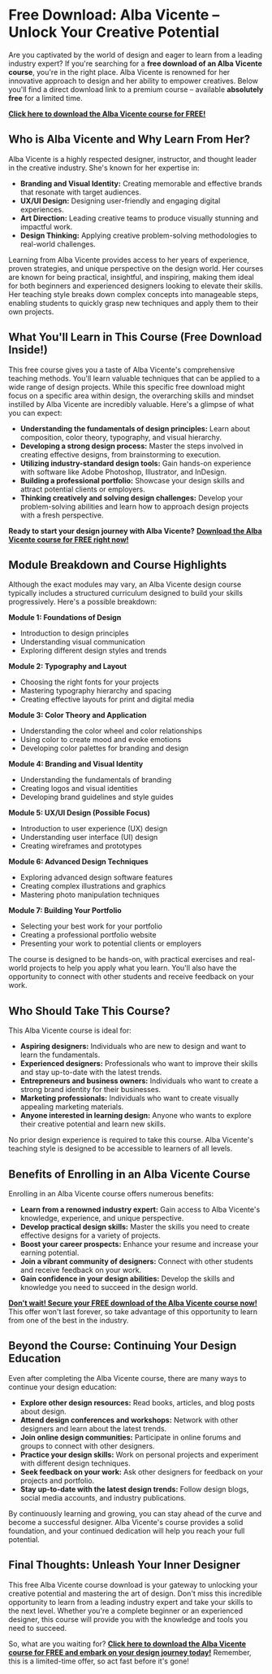 # Free Download: Alba Vicente – Unlock Your Creative Potential

Are you captivated by the world of design and eager to learn from a leading industry expert? If you're searching for a **free download of an Alba Vicente course**, you're in the right place. Alba Vicente is renowned for her innovative approach to design and her ability to empower creatives. Below you'll find a direct download link to a premium course – available **absolutely free** for a limited time.

[**Click here to download the Alba Vicente course for FREE!**](https://udemywork.com/alba-vicente)

## Who is Alba Vicente and Why Learn From Her?

Alba Vicente is a highly respected designer, instructor, and thought leader in the creative industry. She's known for her expertise in:

*   **Branding and Visual Identity:** Creating memorable and effective brands that resonate with target audiences.
*   **UX/UI Design:** Designing user-friendly and engaging digital experiences.
*   **Art Direction:** Leading creative teams to produce visually stunning and impactful work.
*   **Design Thinking:** Applying creative problem-solving methodologies to real-world challenges.

Learning from Alba Vicente provides access to her years of experience, proven strategies, and unique perspective on the design world. Her courses are known for being practical, insightful, and inspiring, making them ideal for both beginners and experienced designers looking to elevate their skills. Her teaching style breaks down complex concepts into manageable steps, enabling students to quickly grasp new techniques and apply them to their own projects.

## What You'll Learn in This Course (Free Download Inside!)

This free course gives you a taste of Alba Vicente's comprehensive teaching methods. You'll learn valuable techniques that can be applied to a wide range of design projects. While this specific free download might focus on a specific area within design, the overarching skills and mindset instilled by Alba Vicente are incredibly valuable. Here's a glimpse of what you can expect:

*   **Understanding the fundamentals of design principles:** Learn about composition, color theory, typography, and visual hierarchy.
*   **Developing a strong design process:** Master the steps involved in creating effective designs, from brainstorming to execution.
*   **Utilizing industry-standard design tools:** Gain hands-on experience with software like Adobe Photoshop, Illustrator, and InDesign.
*   **Building a professional portfolio:** Showcase your design skills and attract potential clients or employers.
*   **Thinking creatively and solving design challenges:** Develop your problem-solving abilities and learn how to approach design projects with a fresh perspective.

**Ready to start your design journey with Alba Vicente?** [**Download the Alba Vicente course for FREE right now!**](https://udemywork.com/alba-vicente)

## Module Breakdown and Course Highlights

Although the exact modules may vary, an Alba Vicente design course typically includes a structured curriculum designed to build your skills progressively. Here's a possible breakdown:

**Module 1: Foundations of Design**

*   Introduction to design principles
*   Understanding visual communication
*   Exploring different design styles and trends

**Module 2: Typography and Layout**

*   Choosing the right fonts for your projects
*   Mastering typography hierarchy and spacing
*   Creating effective layouts for print and digital media

**Module 3: Color Theory and Application**

*   Understanding the color wheel and color relationships
*   Using color to create mood and evoke emotions
*   Developing color palettes for branding and design

**Module 4: Branding and Visual Identity**

*   Understanding the fundamentals of branding
*   Creating logos and visual identities
*   Developing brand guidelines and style guides

**Module 5: UX/UI Design (Possible Focus)**

*   Introduction to user experience (UX) design
*   Understanding user interface (UI) design
*   Creating wireframes and prototypes

**Module 6: Advanced Design Techniques**

*   Exploring advanced design software features
*   Creating complex illustrations and graphics
*   Mastering photo manipulation techniques

**Module 7: Building Your Portfolio**

*   Selecting your best work for your portfolio
*   Creating a professional portfolio website
*   Presenting your work to potential clients or employers

The course is designed to be hands-on, with practical exercises and real-world projects to help you apply what you learn. You'll also have the opportunity to connect with other students and receive feedback on your work.

## Who Should Take This Course?

This Alba Vicente course is ideal for:

*   **Aspiring designers:** Individuals who are new to design and want to learn the fundamentals.
*   **Experienced designers:** Professionals who want to improve their skills and stay up-to-date with the latest trends.
*   **Entrepreneurs and business owners:** Individuals who want to create a strong brand identity for their businesses.
*   **Marketing professionals:** Individuals who want to create visually appealing marketing materials.
*   **Anyone interested in learning design:** Anyone who wants to explore their creative potential and learn new skills.

No prior design experience is required to take this course. Alba Vicente's teaching style is designed to be accessible to learners of all levels.

## Benefits of Enrolling in an Alba Vicente Course

Enrolling in an Alba Vicente course offers numerous benefits:

*   **Learn from a renowned industry expert:** Gain access to Alba Vicente's knowledge, experience, and unique perspective.
*   **Develop practical design skills:** Master the skills you need to create effective designs for a variety of projects.
*   **Boost your career prospects:** Enhance your resume and increase your earning potential.
*   **Join a vibrant community of designers:** Connect with other students and receive feedback on your work.
*   **Gain confidence in your design abilities:** Develop the skills and knowledge you need to succeed in the design world.

[**Don't wait! Secure your FREE download of the Alba Vicente course now!**](https://udemywork.com/alba-vicente) This offer won't last forever, so take advantage of this opportunity to learn from one of the best in the industry.

## Beyond the Course: Continuing Your Design Education

Even after completing the Alba Vicente course, there are many ways to continue your design education:

*   **Explore other design resources:** Read books, articles, and blog posts about design.
*   **Attend design conferences and workshops:** Network with other designers and learn about the latest trends.
*   **Join online design communities:** Participate in online forums and groups to connect with other designers.
*   **Practice your design skills:** Work on personal projects and experiment with different design techniques.
*   **Seek feedback on your work:** Ask other designers for feedback on your projects and portfolio.
*   **Stay up-to-date with the latest design trends:** Follow design blogs, social media accounts, and industry publications.

By continuously learning and growing, you can stay ahead of the curve and become a successful designer. Alba Vicente's course provides a solid foundation, and your continued dedication will help you reach your full potential.

## Final Thoughts: Unleash Your Inner Designer

This free Alba Vicente course download is your gateway to unlocking your creative potential and mastering the art of design. Don't miss this incredible opportunity to learn from a leading industry expert and take your skills to the next level. Whether you're a complete beginner or an experienced designer, this course will provide you with the knowledge and tools you need to succeed.

So, what are you waiting for? [**Click here to download the Alba Vicente course for FREE and embark on your design journey today!**](https://udemywork.com/alba-vicente) Remember, this is a limited-time offer, so act fast before it's gone!
